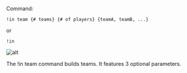 Command:

`!in team {# teams} {# of players} {teamA, teamB, ...}`

or

`!in`

![alt](https://i2.wp.com/seds.org/wp-content/uploads/2020/06/placeholder.png?fit=1200%2C800&ssl=1)

The !in team command builds teams. It features 3 optional parameters.
